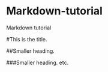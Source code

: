 # Markdown-tutorial
Markdown tutorial

#This is the title.

##Smaller heading.

###Smaller heading. etc.

